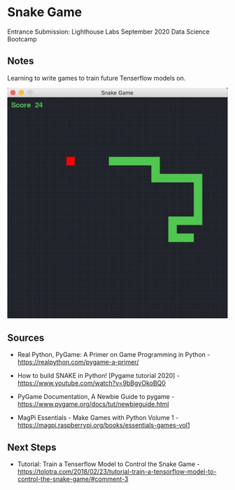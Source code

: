 Snake Game
========================

Entrance Submission: Lighthouse Labs September 2020 Data Science Bootcamp



Notes 
-----

Learning to write games to train future Tenserflow models on.  

![](https://github.com/CristianNic/snake_game/blob/master/gameplay.jpg)


Sources
-------

* Real Python, PyGame: A Primer on Game Programming in Python - https://realpython.com/pygame-a-primer/

* How to build SNAKE in Python! [Pygame tutorial 2020] -  https://www.youtube.com/watch?v=9bBgyOkoBQ0

* PyGame Documentation, A Newbie Guide to pygame - https://www.pygame.org/docs/tut/newbieguide.html

* MagPi Essentials - Make Games with Python Volume 1 -  https://magpi.raspberrypi.org/books/essentials-games-vol1

Next Steps
-----------

* Tutorial: Train a Tenserflow Model to Control the Snake Game - https://tolotra.com/2018/02/23/tutorial-train-a-tensorflow-model-to-control-the-snake-game/#comment-3
